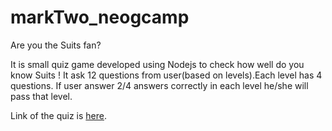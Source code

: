 # markTwo_neogcamp
Are you the Suits fan?

It is small quiz game developed using Nodejs to check how well do you know Suits ! It ask 12 questions from user(based on levels).Each level has 4 questions.
If user answer 2/4 answers correctly in each level he/she will pass that level.

Link of the quiz is [here](https://replit.com/@LundPiyush/neogcampmarkTwo?embed=1&output=1).

